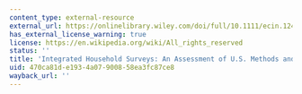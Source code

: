 ```yaml
---
content_type: external-resource
external_url: https://onlinelibrary.wiley.com/doi/full/10.1111/ecin.12489
has_external_license_warning: true
license: https://en.wikipedia.org/wiki/All_rights_reserved
status: ''
title: 'Integrated Household Surveys: An Assessment of U.S. Methods and an Innovation'
uid: 470ca81d-e193-4a07-9008-58ea3fc87ce8
wayback_url: ''
---
```

